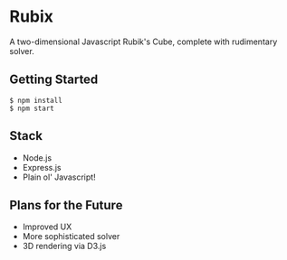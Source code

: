 # Rubix
A two-dimensional Javascript Rubik's Cube, complete with rudimentary solver.

## Getting Started

    $ npm install
    $ npm start

## Stack

 - Node.js
 - Express.js
 - Plain ol' Javascript!

## Plans for the Future
  - Improved UX
  - More sophisticated solver
  - 3D rendering via D3.js
